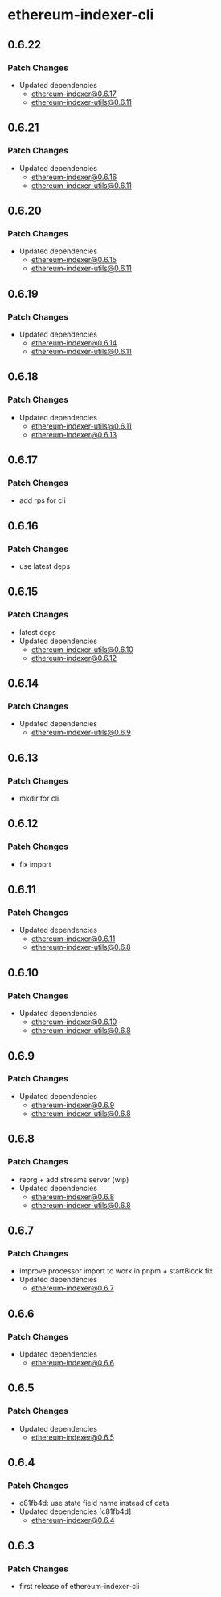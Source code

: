 # ethereum-indexer-cli

## 0.6.22

### Patch Changes

- Updated dependencies
  - ethereum-indexer@0.6.17
  - ethereum-indexer-utils@0.6.11

## 0.6.21

### Patch Changes

- Updated dependencies
  - ethereum-indexer@0.6.16
  - ethereum-indexer-utils@0.6.11

## 0.6.20

### Patch Changes

- Updated dependencies
  - ethereum-indexer@0.6.15
  - ethereum-indexer-utils@0.6.11

## 0.6.19

### Patch Changes

- Updated dependencies
  - ethereum-indexer@0.6.14
  - ethereum-indexer-utils@0.6.11

## 0.6.18

### Patch Changes

- Updated dependencies
  - ethereum-indexer-utils@0.6.11
  - ethereum-indexer@0.6.13

## 0.6.17

### Patch Changes

- add rps for cli

## 0.6.16

### Patch Changes

- use latest deps

## 0.6.15

### Patch Changes

- latest deps
- Updated dependencies
  - ethereum-indexer-utils@0.6.10
  - ethereum-indexer@0.6.12

## 0.6.14

### Patch Changes

- Updated dependencies
  - ethereum-indexer-utils@0.6.9

## 0.6.13

### Patch Changes

- mkdir for cli

## 0.6.12

### Patch Changes

- fix import

## 0.6.11

### Patch Changes

- Updated dependencies
  - ethereum-indexer@0.6.11
  - ethereum-indexer-utils@0.6.8

## 0.6.10

### Patch Changes

- Updated dependencies
  - ethereum-indexer@0.6.10
  - ethereum-indexer-utils@0.6.8

## 0.6.9

### Patch Changes

- Updated dependencies
  - ethereum-indexer@0.6.9
  - ethereum-indexer-utils@0.6.8

## 0.6.8

### Patch Changes

- reorg + add streams server (wip)
- Updated dependencies
  - ethereum-indexer@0.6.8
  - ethereum-indexer-utils@0.6.8

## 0.6.7

### Patch Changes

- improve processor import to work in pnpm + startBlock fix
- Updated dependencies
  - ethereum-indexer@0.6.7

## 0.6.6

### Patch Changes

- Updated dependencies
  - ethereum-indexer@0.6.6

## 0.6.5

### Patch Changes

- Updated dependencies
  - ethereum-indexer@0.6.5

## 0.6.4

### Patch Changes

- c81fb4d: use state field name instead of data
- Updated dependencies [c81fb4d]
  - ethereum-indexer@0.6.4

## 0.6.3

### Patch Changes

- first release of ethereum-indexer-cli
